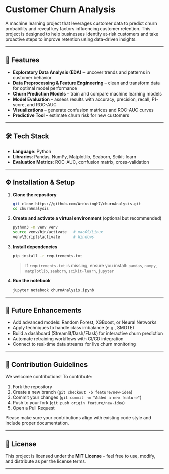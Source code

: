 # Customer Churn Analysis

A machine learning project that leverages customer data to predict churn probability and reveal key factors influencing customer retention. This project is designed to help businesses identify at-risk customers and take proactive steps to improve retention using data-driven insights.

---

## 🚀 Features

* **Exploratory Data Analysis (EDA)** – uncover trends and patterns in customer behavior
* **Data Preprocessing & Feature Engineering** – clean and transform data for optimal model performance
* **Churn Prediction Models** – train and compare machine learning models
* **Model Evaluation** – assess results with accuracy, precision, recall, F1-score, and ROC-AUC
* **Visualizations** – generate confusion matrices and ROC-AUC curves
* **Predictive Tool** – estimate churn risk for new customers

---

## 🛠️ Tech Stack

* **Language**: Python
* **Libraries**: Pandas, NumPy, Matplotlib, Seaborn, Scikit-learn
* **Evaluation Metrics**: ROC-AUC, confusion matrix, cross-validation

---

## ⚙️ Installation & Setup

1. **Clone the repository**

   ```bash
   git clone https://github.com/Ardusingh7/churnAnalysis.git
   cd churnAnalysis
   ```

2. **Create and activate a virtual environment** (optional but recommended)

   ```bash
   python3 -m venv venv
   source venv/bin/activate   # macOS/Linux
   venv\Scripts\activate      # Windows
   ```

3. **Install dependencies**

   ```bash
   pip install -r requirements.txt
   ```

   > If `requirements.txt` is missing, ensure you install:
   > `pandas`, `numpy`, `matplotlib`, `seaborn`, `scikit-learn`, `jupyter`

4. **Run the notebook**

   ```bash
   jupyter notebook churnAnalysis.ipynb
   ```

---

## 🔮 Future Enhancements

* Add advanced models: Random Forest, XGBoost, or Neural Networks
* Apply techniques to handle class imbalance (e.g., SMOTE)
* Build a dashboard (Streamlit/Dash/Flask) for interactive churn prediction
* Automate retraining workflows with CI/CD integration
* Connect to real-time data streams for live churn monitoring

---

## 🤝 Contribution Guidelines

We welcome contributions! To contribute:

1. Fork the repository
2. Create a new branch (`git checkout -b feature/new-idea`)
3. Commit your changes (`git commit -m "Added a new feature"`)
4. Push to your fork (`git push origin feature/new-idea`)
5. Open a Pull Request

Please make sure your contributions align with existing code style and include proper documentation.

---

## 📜 License

This project is licensed under the **MIT License** – feel free to use, modify, and distribute as per the license terms.

---
